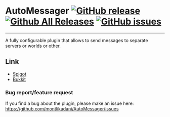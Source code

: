 # AutoMessager [![GitHub release](https://img.shields.io/github/release/montlikadani/AutoMessager.svg)](https://github.com/montlikadani/AutoMessager/releases) [![Github All Releases](https://img.shields.io/github/downloads/montlikadani/AutoMessager/total.svg)](https://github.com/montlikadani/AutoMessager/releases) [![GitHub issues](https://img.shields.io/github/issues/montlikadani/AutoMessager.svg)](https://github.com/montlikadani/AutoMessager/issues)

***

A fully configurable plugin that allows to send messages to separate servers or worlds or other.

## Link
* [Spigot](https://www.spigotmc.org/resources/43875/)
* [Bukkit](https://dev.bukkit.org/projects/auto-messager-plugin)

### Bug report/feature request
If you find a bug about the plugin, please make an issue here: https://github.com/montlikadani/AutoMessager/issues
